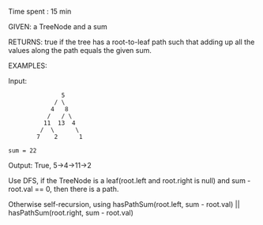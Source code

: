 Time spent : 15 min

GIVEN: a TreeNode and a sum

RETURNS: true if the tree has a root-to-leaf path such that adding up all the values along the path equals the given sum.

EXAMPLES:

Input: 

```
               5
             / \
            4   8
           /   / \
          11  13  4
         /  \      \
        7    2      1

sum = 22
```

Output: True, 5->4->11->2

Use DFS, if the TreeNode is a leaf(root.left and root.right is null) and sum - root.val == 0, then there is a path.

Otherwise self-recursion, using hasPathSum(root.left, sum - root.val) || hasPathSum(root.right, sum - root.val)